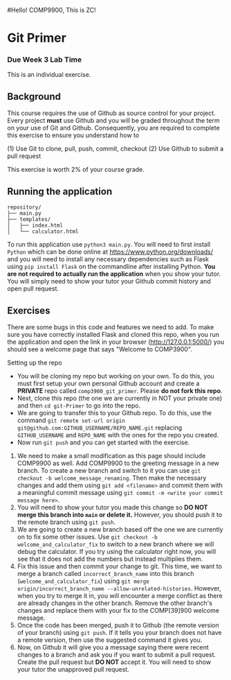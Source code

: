 #Hello! COMP9900, This is ZC! 
# Git Primer

### Due Week 3 Lab Time

This is an individual exercise.

## Background

This course requires the use of Github as source control for your project. Every project **must** use Github and you will be graded throughout the term on your use of Git and Github. Consequently, you are required to complete this exercise to ensure you understand how to

(1) Use Git to clone, pull, push, commit, checkout
(2) Use Github to submit a pull request

This exercise is worth 2% of your course grade.

## Running the application

```
repository/
├── main.py
├── templates/
│   ├── index.html
│   └── calculator.html
```

To run this application use `python3 main.py`. You will need to first install `Python` which can be done online at https://www.python.org/downloads/ and you will need to install any necessary dependencies such as Flask using `pip install Flask` on the commandline after installing Python. **You are not required to actually run the application** when you show your tutor. You will simply need to show your tutor your Github commit history and open pull request.

## Exercises

There are some bugs in this code and features we need to add. To make sure you have correctly installed Flask and cloned this repo, when you run the application and open the link in your browser (http://127.0.0.1:5000/) you should see a welcome page that says "Welcome to COMP3900".

Setting up the repo
* You will be cloning my repo but working on your own. To do this, you must first setup your own personal Github account and create a **PRIVATE** repo called `comp3900_git_primer`. Please **do not fork this repo**.
* Next, clone this repo (the one we are currently in NOT your private one) and then `cd git-Primer` to go into the repo.
* We are going to transfer this to your Github repo. To do this, use the command `git remote set-url origin git@github.com:GITHUB_USERNAME/REPO_NAME.git` replacing `GITHUB_USERNAME` and `REPO_NAME` with the ones for the repo you created.
* Now run `git push` and you can get started with the exercise.

1. We need to make a small modification as this page should include COMP9900 as well. Add COMP9900 to the greeting message in a new branch. To create a new branch and switch to it you can use `git checkout -b welcome_message_renaming`. Then make the necessary changes and add them using `git add <filename>` and commit them with a meaningful commit message using `git commit -m <write your commit message here>`.
2. You will need to show your tutor you made this change so **DO NOT merge this branch into `main` or delete it.** However, you should push it to the remote branch using `git push`.
3. We are going to create a new branch based off the one we are currently on to fix some other issues. Use `git checkout -b welcome_and_calculator_fix` to switch to a new branch where we will debug the calculator. If you try using the calculator right now, you will see that it does not add the numbers but instead multiplies them.
4. Fix this issue and then commit your change to git. This time, we want to merge a branch called `incorrect_branch_name` into this branch (`welcome_and_calculator_fix`) using `git merge origin/incorrect_branch_name --allow-unrelated-histories`. However, when you try to merge it in, you will encounter a merge conflict as there are already changes in the other branch. Remove the other branch's changes and replace them with your fix to the COMP[39]900 welcome message.
5. Once the code has been merged, push it to Github (the remote version of your branch) using `git push`. If it tells you your branch does not have a remote version, then use the suggested command it gives you.
6. Now, on Github it will give you a message saying there were recent changes to a branch and ask you if you want to submit a pull request. Create the pull request but **DO NOT** accept it. You will need to show your tutor the unapproved pull request.
